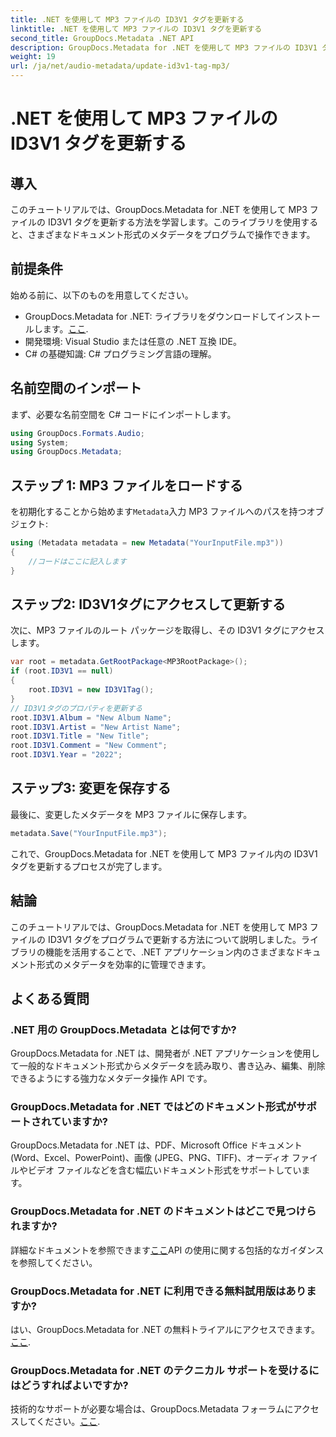 ```yaml
---
title: .NET を使用して MP3 ファイルの ID3V1 タグを更新する
linktitle: .NET を使用して MP3 ファイルの ID3V1 タグを更新する
second_title: GroupDocs.Metadata .NET API
description: GroupDocs.Metadata for .NET を使用して MP3 ファイルの ID3V1 タグを更新します。このチュートリアルに従って、.NET アプリケーションでメタデータを簡単に操作します。
weight: 19
url: /ja/net/audio-metadata/update-id3v1-tag-mp3/
---
```


# .NET を使用して MP3 ファイルの ID3V1 タグを更新する

## 導入
このチュートリアルでは、GroupDocs.Metadata for .NET を使用して MP3 ファイルの ID3V1 タグを更新する方法を学習します。このライブラリを使用すると、さまざまなドキュメント形式のメタデータをプログラムで操作できます。
## 前提条件
始める前に、以下のものを用意してください。
- GroupDocs.Metadata for .NET: ライブラリをダウンロードしてインストールします。[ここ](https://releases.groupdocs.com/metadata/net/).
- 開発環境: Visual Studio または任意の .NET 互換 IDE。
- C# の基礎知識: C# プログラミング言語の理解。

## 名前空間のインポート
まず、必要な名前空間を C# コードにインポートします。
```csharp
using GroupDocs.Formats.Audio;
using System;
using GroupDocs.Metadata;
```
## ステップ 1: MP3 ファイルをロードする
を初期化することから始めます`Metadata`入力 MP3 ファイルへのパスを持つオブジェクト:
```csharp
using (Metadata metadata = new Metadata("YourInputFile.mp3"))
{
    //コードはここに記入します
}
```
## ステップ2: ID3V1タグにアクセスして更新する
次に、MP3 ファイルのルート パッケージを取得し、その ID3V1 タグにアクセスします。
```csharp
var root = metadata.GetRootPackage<MP3RootPackage>();
if (root.ID3V1 == null)
{
    root.ID3V1 = new ID3V1Tag();
}
// ID3V1タグのプロパティを更新する
root.ID3V1.Album = "New Album Name";
root.ID3V1.Artist = "New Artist Name";
root.ID3V1.Title = "New Title";
root.ID3V1.Comment = "New Comment";
root.ID3V1.Year = "2022";
```
## ステップ3: 変更を保存する
最後に、変更したメタデータを MP3 ファイルに保存します。
```csharp
metadata.Save("YourInputFile.mp3");
```
これで、GroupDocs.Metadata for .NET を使用して MP3 ファイル内の ID3V1 タグを更新するプロセスが完了します。

## 結論
このチュートリアルでは、GroupDocs.Metadata for .NET を使用して MP3 ファイルの ID3V1 タグをプログラムで更新する方法について説明しました。ライブラリの機能を活用することで、.NET アプリケーション内のさまざまなドキュメント形式のメタデータを効率的に管理できます。

## よくある質問
### .NET 用の GroupDocs.Metadata とは何ですか?
GroupDocs.Metadata for .NET は、開発者が .NET アプリケーションを使用して一般的なドキュメント形式からメタデータを読み取り、書き込み、編集、削除できるようにする強力なメタデータ操作 API です。
### GroupDocs.Metadata for .NET ではどのドキュメント形式がサポートされていますか?
GroupDocs.Metadata for .NET は、PDF、Microsoft Office ドキュメント (Word、Excel、PowerPoint)、画像 (JPEG、PNG、TIFF)、オーディオ ファイルやビデオ ファイルなどを含む幅広いドキュメント形式をサポートしています。
### GroupDocs.Metadata for .NET のドキュメントはどこで見つけられますか?
詳細なドキュメントを参照できます[ここ](https://tutorials.groupdocs.com/metadata/net/)API の使用に関する包括的なガイダンスを参照してください。
### GroupDocs.Metadata for .NET に利用できる無料試用版はありますか?
はい、GroupDocs.Metadata for .NET の無料トライアルにアクセスできます。[ここ](https://releases.groupdocs.com/).
### GroupDocs.Metadata for .NET のテクニカル サポートを受けるにはどうすればよいですか?
技術的なサポートが必要な場合は、GroupDocs.Metadata フォーラムにアクセスしてください。[ここ](https://forum.groupdocs.com/c/metadata/14).